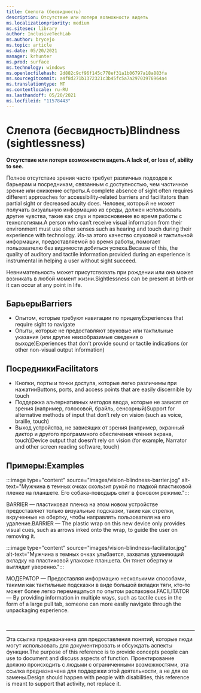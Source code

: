 ```yaml
---
title: Слепота (бесвидность)
description: Отсутствие или потеря возможности видеть
ms.localizationpriority: medium
ms.sitesec: library
author: InclusiveTechLab
ms.author: brycejo
ms.topic: article
ms.date: 05/20/2021
manager: krhunter
ms.prod: surface
ms.technology: windows
ms.openlocfilehash: 2d882c9cf96f145c778ef31a1b06797a18a883fa
ms.sourcegitcommit: a4f8d271b1372321c3b45fc5a7a29703976964a4
ms.translationtype: MT
ms.contentlocale: ru-RU
ms.lasthandoff: 05/20/2021
ms.locfileid: "11578443"
---
```

# <a name="blindness-sightlessness"></a><span data-ttu-id="3b612-103">Слепота (бесвидность)</span><span class="sxs-lookup"><span data-stu-id="3b612-103">Blindness (sightlessness)</span></span>

**<span data-ttu-id="3b612-104">Отсутствие или потеря возможности видеть.</span><span class="sxs-lookup"><span data-stu-id="3b612-104">A lack of, or loss of, ability to see.</span></span>**

<span data-ttu-id="3b612-105">Полное отсутствие зрения часто требует различных подходов к барьерам и посредникам, связанным с доступностью, чем частичное зрение или снижение остроты.</span><span class="sxs-lookup"><span data-stu-id="3b612-105">A complete absence of sight often requires different approaches for accessibility-related barriers and facilitators than partial sight or decreased acuity does.</span></span> <span data-ttu-id="3b612-106">Человек, который не может получать визуальную информацию из среды, должен использовать другие чувства, такие как слух и прикосновение во время работы с технологиями.</span><span class="sxs-lookup"><span data-stu-id="3b612-106">A person who can’t receive visual information from their environment must use other senses such as hearing and touch during their experience with technology.</span></span> <span data-ttu-id="3b612-107">Из-за этого качество слуховой и тактильной информации, предоставляемой во время работы, помогает пользователю без видимости добиться успеха.</span><span class="sxs-lookup"><span data-stu-id="3b612-107">Because of this, the quality of auditory and tactile information provided during an experience is instrumental in helping a user without sight succeed.</span></span> 

<span data-ttu-id="3b612-108">Невнимательность может присутствовать при рождении или она может возникать в любой момент жизни.</span><span class="sxs-lookup"><span data-stu-id="3b612-108">Sightlessness can be present at birth or it can occur at any point in life.</span></span>

## <a name="barriers"></a><span data-ttu-id="3b612-109">Барьеры</span><span class="sxs-lookup"><span data-stu-id="3b612-109">Barriers</span></span>
* <span data-ttu-id="3b612-110">Опытом, которые требуют навигации по прицелу</span><span class="sxs-lookup"><span data-stu-id="3b612-110">Experiences that require sight to navigate</span></span>
* <span data-ttu-id="3b612-111">Опыты, которые не предоставляют звуковые или тактильные указания (или другие неизобразимые сведения о выходе)</span><span class="sxs-lookup"><span data-stu-id="3b612-111">Experiences that don’t provide sound or tactile indications (or other non-visual output information)</span></span>

## <a name="facilitators"></a><span data-ttu-id="3b612-112">Посредники</span><span class="sxs-lookup"><span data-stu-id="3b612-112">Facilitators</span></span>
* <span data-ttu-id="3b612-113">Кнопки, порты и точки доступа, которые легко различимы при нажатии</span><span class="sxs-lookup"><span data-stu-id="3b612-113">Buttons, ports, and access points that are easily discernible by touch</span></span>
* <span data-ttu-id="3b612-114">Поддержка альтернативных методов ввода, которые не зависят от зрения (например, голосовой, брайль, сенсорный)</span><span class="sxs-lookup"><span data-stu-id="3b612-114">Support for alternative methods of input that don’t rely on vision (such as voice, braille, touch)</span></span>
* <span data-ttu-id="3b612-115">Выход устройства, не зависящих от зрения (например, экранный диктор и другого программного обеспечения чтения экрана, touch)</span><span class="sxs-lookup"><span data-stu-id="3b612-115">Device output that doesn’t rely on vision (for example, Narrator and other screen reading software, touch)</span></span>

## <a name="examples"></a><span data-ttu-id="3b612-116">Примеры:</span><span class="sxs-lookup"><span data-stu-id="3b612-116">Examples</span></span>

:::image type="content" source="images/vision-blindness-barrier.jpg" alt-text="Мужчина в темных очках скользит рукой по гладкой пластиковой пленке на планшете. Его собака-поводырь спит в фоновом режиме.":::

<span data-ttu-id="3b612-119">BARRIER — пластиковая пленка на этом новом устройстве предоставляет только визуальные подсказки, такие как стрелки, вкрученные на обертку, чтобы направлять пользователя на его удаление.</span><span class="sxs-lookup"><span data-stu-id="3b612-119">BARRIER — The plastic wrap on this new device only provides visual cues, such as arrows inked onto the wrap, to guide the user on removing it.</span></span>

:::image type="content" source="images/vision-blindness-facilitator.jpg" alt-text="Мужчина в темных очках улыбается, захватив удлиняющий вкладку на пластиковой упаковке планшета. Он тянет обертку и выглядит уверенно.":::

<span data-ttu-id="3b612-122">МОДЕРАТОР — Предоставляя информацию несколькими способами, такими как тактильные подсказки в виде большой вкладки тяги, кто-то может более легко перемещаться по опытом распаковки.</span><span class="sxs-lookup"><span data-stu-id="3b612-122">FACILITATOR — By providing information in multiple ways, such as tactile cues in the form of a large pull tab, someone can more easily navigate through the unpackaging experience.</span></span>

&nbsp;

[comment]: # (Заявление footer)
___
<span data-ttu-id="3b612-124">Эта ссылка предназначена для предоставления понятий, которые люди могут использовать для документировать и обсуждать аспекты функции.</span><span class="sxs-lookup"><span data-stu-id="3b612-124">The purpose of this reference is to provide concepts people can use to document and discuss aspects of function.</span></span> <span data-ttu-id="3b612-125">Проектирование должно происходить с людьми с ограниченными возможностями, эта ссылка предназначена для поддержки этой деятельности, а не для ее замены.</span><span class="sxs-lookup"><span data-stu-id="3b612-125">Design should happen with people with disabilities, this reference is meant to support that activity, not replace it.</span></span> 